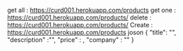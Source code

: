 get all : https://curd001.herokuapp.com/products
get one : https://curd001.herokuapp.com/products/<product id>
delete : https://curd001.herokuapp.com/products/<product id>
Create : https://curd001.herokuapp.com/products
joson 
{
	"title": "<String>",	
	"description" :"<string>",
	"price" : <number>,
	"company" : "<String>"
}
